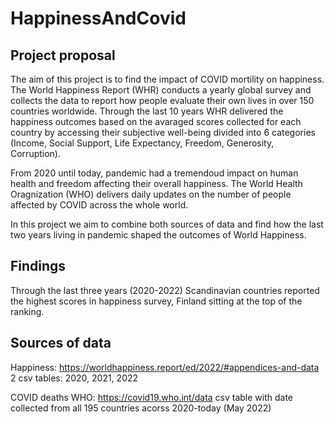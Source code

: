 # HappinessAndCovid

## Project proposal
The aim of this project is to find the impact of COVID mortility on happiness. The World Happiness Report (WHR) conducts a yearly global survey and collects the data to report how people evaluate their own lives in over 150 countries worldwide. Through the last 10 years WHR delivered the happiness outcomes based on the avaraged scores collected for each country by accessing their subjective well-being divided into 6 categories (Income, Social Support, Life Expectancy, Freedom, Generosity, Corruption). 

From 2020 until today, pandemic had a tremendoud impact on human health and freedom affecting their overall happiness. 
The World Health Oragnization (WHO) delivers daily updates on the number of people affected by COVID across the whole world. 

In this project we aim to combine both sources of data and find how the last two years living in pandemic shaped the outcomes of World Happiness.

## Findings

Through the last three years (2020-2022) Scandinavian countries reported the highest scores in happiness survey, Finland sitting at the top of the ranking. 

## Sources of data

Happiness: https://worldhappiness.report/ed/2022/#appendices-and-data
2 csv tables: 2020, 2021, 2022

COVID deaths WHO: https://covid19.who.int/data
csv table with date collected from all 195 countries acorss 2020-today (May 2022)


